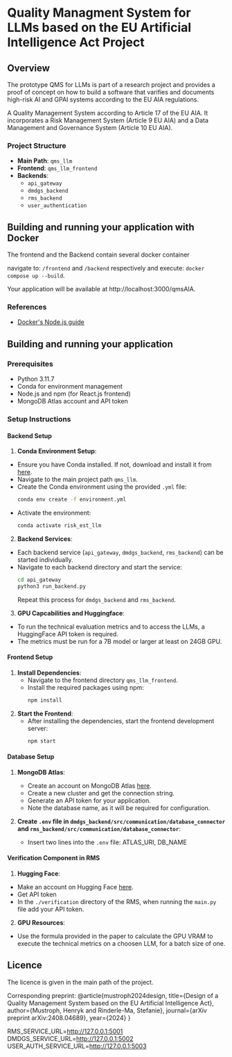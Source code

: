 # Quality Managment System for LLMs based on the EU Artificial Intelligence Act Project

## Overview

The prototype QMS for LLMs is part of a research project and provides a proof of concept on how to build a software that varifies and documents high-risk AI and GPAI systems according to the EU AIA regulations.

A Quality Management System according to Article 17 of the EU AIA. It incorporates a Risk Management System (Article 9 EU AIA) and a Data Management and Governance System (Article 10 EU AIA).

### Project Structure

- **Main Path**: `qms_llm`
- **Frontend**: `qms_llm_frontend`
- **Backends**:
  - `api_gateway`
  - `dmdgs_backend`
  - `rms_backend`
  - `user_authentication`

## Building and running your application with Docker

The frontend and the Backend contain several docker container

navigate to: `/frontend` and `/backend` respectively and execute: `docker compose up --build`.

Your application will be available at http://localhost:3000/qmsAIA.

### References
* [Docker's Node.js guide](https://docs.docker.com/language/nodejs/)


## Building and running your application

### Prerequisites

- Python 3.11.7
- Conda for environment management
- Node.js and npm (for React.js frontend)
- MongoDB Atlas account and API token

### Setup Instructions

#### Backend Setup
1. **Conda Environment Setup**:
  - Ensure you have Conda installed. If not, download and install it from [here](https://docs.conda.io/projects/conda/en/latest/user-guide/install/index.html).
  - Navigate to the main project path `qms_llm`.
  - Create the Conda environment using the provided `.yml` file:
    ```sh
    conda env create -f environment.yml
    ```
  - Activate the environment:
    ```sh
    conda activate risk_est_llm
    ```
2. **Backend Services**:
  - Each backend service (`api_gateway`, `dmdgs_backend`, `rms_backend`) can be started individually.
  - Navigate to each backend directory and start the service:
    ```sh
    cd api_gateway
    python3 run_backend.py
    ```
    Repeat this process for `dmdgs_backend` and `rms_backend`.
3. **GPU Capcabilities and Huggingface**:
  - To run the technical evaluation metrics and to access the LLMs, a HuggingFace API token is required.
  - The metrics must be run for a 7B model or larger at least on 24GB GPU.

#### Frontend Setup
1. **Install Dependencies**:
   - Navigate to the frontend directory `qms_llm_frontend`.
   - Install the required packages using npm:
     ```sh
     npm install
     ```
2. **Start the Frontend**:
   - After installing the dependencies, start the frontend development server:
     ```sh
     npm start
     ```

#### Database Setup
1. **MongoDB Atlas**:
   - Create an account on MongoDB Atlas [here](https://www.mongodb.com/cloud/atlas).
   - Create a new cluster and get the connection string.
   - Generate an API token for your application.
   - Note the database name, as it will be required for configuration.

2. **Create `.env` file in  `dmdgs_backend/src/communication/database_connector` and `rms_backend/src/communication/database_connector`**:
    - Insert two lines into the `.env` file: ATLAS_URI, DB_NAME

#### Verification Component in RMS
1. **Hugging Face**:
  - Make an account on Hugging Face [here](https://huggingface.co/settings/tokens).
  - Get API token
  - In the `./verification` directory of the RMS, when running the `main.py` file add your API token.
2. **GPU Resources**:
  - Use the formula provided in the paper to calculate the GPU VRAM to execute the technical metrics on a choosen LLM, for a batch size of one.
  
## Licence
The licence is given in the main path of the project. 

Corresponding preprint:
@article{mustroph2024design,
  title={Design of a Quality Management System based on the EU Artificial Intelligence Act},
  author={Mustroph, Henryk and Rinderle-Ma, Stefanie},
  journal={arXiv preprint arXiv:2408.04689},
  year={2024}
}

RMS_SERVICE_URL=http://127.0.0.1:5001
DMDGS_SERVICE_URL=http://127.0.0.1:5002
USER_AUTH_SERVICE_URL=http://127.0.0.1:5003